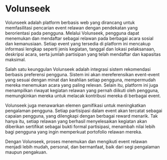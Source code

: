 # Volunseek
Volunseek adalah platform berbasis web yang dirancang untuk memfasilitasi pencarian event relawan dengan pendekatan yang berorientasi pada pengguna. Melalui Volunseek, pengguna dapat menemukan dan mendaftar sebagai relawan pada berbagai acara sosial dan kemanusiaan. Setiap event yang tersedia di platform ini mencakup informasi lengkap seperti jenis kegiatan, tanggal dan lokasi pelaksanaan, deskripsi acara, serta jumlah partisipan yang telah mendaftar dan kapasitas maksimal.

Salah satu keunggulan Volunseek adalah integrasi sistem rekomendasi berbasis preferensi pengguna. Sistem ini akan mereferensikan event-event yang sesuai dengan minat dan keahlian setiap pengguna, mempermudah mereka menemukan acara yang paling relevan. Selain itu, platform ini juga menampilkan riwayat kegiatan relawan yang pernah diikuti oleh pengguna, memungkinkan mereka untuk melacak kontribusi mereka di berbagai event.

Volunseek juga menawarkan elemen gamifikasi untuk meningkatkan pengalaman pengguna. Setiap partisipasi dalam event akan tercatat sebagai capaian pengguna, yang dilengkapi dengan berbagai reward menarik. Tak hanya itu, setiap relawan yang berhasil menyelesaikan kegiatan akan diberikan sertifikat sebagai bukti formal partisipasi, menambah nilai lebih bagi pengguna yang ingin memperkuat portofolio relawan mereka.

Dengan Volunseek, proses menemukan dan mengikuti event relawan menjadi lebih mudah, personal, dan bermanfaat, baik dari segi pengalaman maupun pengakuan.
